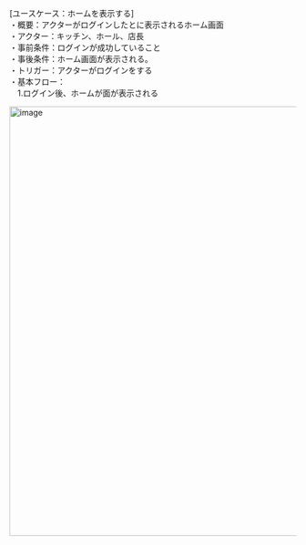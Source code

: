 [ユースケース：ホームを表示する]  
・概要：アクターがログインしたとに表示されるホーム画面   
・アクター：キッチン、ホール、店長  
・事前条件：ログインが成功していること   
・事後条件：ホーム画面が表示される。  
・トリガー：アクターがログインをする  
・基本フロー：    
　1.ログイン後、ホームが面が表示される

<img width="754" alt="image" src="https://github.com/urakawa-es5/security/assets/119495449/459804b1-c1a4-499f-b45e-a16c67490f91">

  
